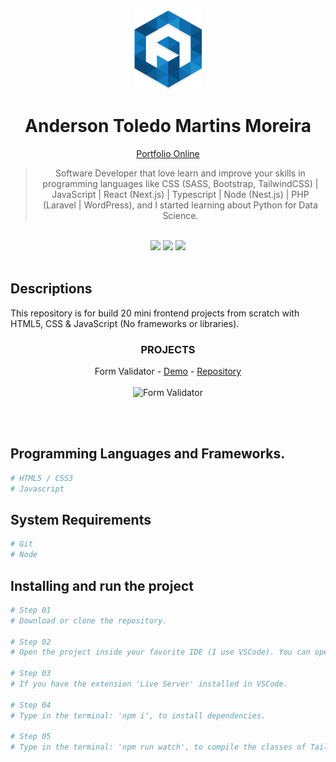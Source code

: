 <div align="center">
  <img src="readme/logo/favicon.png" />
  <h1>Anderson Toledo Martins Moreira</h1>
  <a href="http://www.atmm.dev" target="_blank">Portfolio Online</a>

> Software Developer that love learn and improve your skills in programming languages like CSS (SASS, Bootstrap, TailwindCSS) | JavaScript | React (Next.js) | Typescript | Node (Nest.js) | PHP (Laravel | WordPress), and I started learning about Python for Data Science.

</div>
<br >
<!-- References for Create budgets :: https://shields.io/category/build -->
<div align="center">
  <img src="https://img.shields.io/static/v1?label=Status&message=Development&color=tomato"/>
  <!-- <img src="https://img.shields.io/static/v1?label=Status&message=Complete&color=darkgreen"/> -->
  <img src="https://img.shields.io/static/v1?label=CSS&message=3.0&color=blue"/>
  <img src="https://img.shields.io/static/v1?label=JavaScript&message=ES6&color=yellow"/>

</div>

<br >

## Descriptions
This repository is for build 20 mini frontend projects from scratch with HTML5, CSS & JavaScript (No frameworks or libraries).

<div align="center">

### PROJECTS

Form Validator - [Demo](https://atmm.dev/courses/twenty-projects-javascript/form-validator/) - [Repository](./form-validator/)<br><br> 
  <img src="" alt="Form Validator"/>
<br><br> 
</div>

<br />

## Programming Languages and Frameworks.
```Bash
# HTML5 / CSS3
# Javascript
```

## System Requirements
```Bash
# Git
# Node
```

## Installing and run the project

```bash
# Step 01 
# Download or clone the repository.

# Step 02 
# Open the project inside your favorite IDE (I use VSCode). You can open the entire project, or you can open a specifc folder. Choose the project that you want to see, and follow the steps below.

# Step 03 
# If you have the extension 'Live Server' installed in VSCode.

# Step 04
# Type in the terminal: 'npm i', to install dependencies.

# Step 05
# Type in the terminal: 'npm run watch', to compile the classes of TailwindCSS for each project.

```